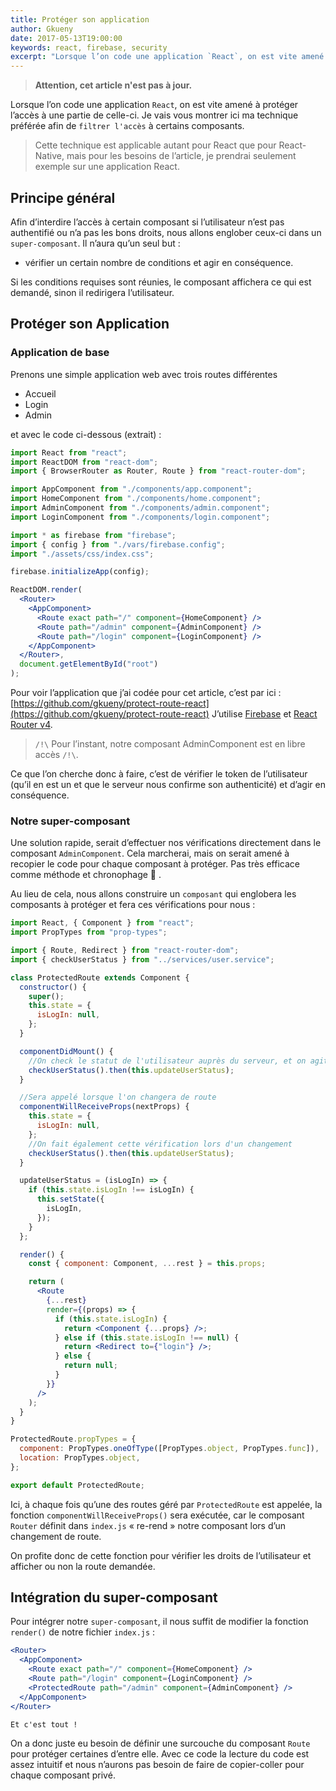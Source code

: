 ```yaml
---
title: Protéger son application
author: Gkueny
date: 2017-05-13T19:00:00
keywords: react, firebase, security
excerpt: "Lorsque l’on code une application `React`, on est vite amené à protéger l’accès à une partie de celle-ci. Je vais vous montrer ici ma technique préférée afin de `filtrer l'accès` à certains composants."
---
```


> **Attention, cet article n'est pas à jour.**

Lorsque l’on code une application `React`, on est vite amené à protéger l’accès à une partie de celle-ci. Je vais vous montrer ici ma technique préférée afin de `filtrer l'accès` à certains composants.

> Cette technique est applicable autant pour React que pour React-Native, mais pour les besoins de l’article, je prendrai seulement exemple sur une application React.

## Principe général

Afin d’interdire l’accès à certain composant si l’utilisateur n’est pas authentifié ou n’a pas les bons droits, nous allons englober ceux-ci dans un `super-composant`. Il n’aura qu’un seul but :

- vérifier un certain nombre de conditions et agir en conséquence.

Si les conditions requises sont réunies, le composant affichera ce qui est demandé, sinon il redirigera l’utilisateur.

## Protéger son Application

### Application de base

Prenons une simple application web avec trois routes différentes

- Accueil
- Login
- Admin

et avec le code ci-dessous (extrait) :

```jsx
import React from "react";
import ReactDOM from "react-dom";
import { BrowserRouter as Router, Route } from "react-router-dom";

import AppComponent from "./components/app.component";
import HomeComponent from "./components/home.component";
import AdminComponent from "./components/admin.component";
import LoginComponent from "./components/login.component";

import * as firebase from "firebase";
import { config } from "./vars/firebase.config";
import "./assets/css/index.css";

firebase.initializeApp(config);

ReactDOM.render(
  <Router>
    <AppComponent>
      <Route exact path="/" component={HomeComponent} />
      <Route path="/admin" component={AdminComponent} />
      <Route path="/login" component={LoginComponent} />
    </AppComponent>
  </Router>,
  document.getElementById("root")
);
```

Pour voir l’application que j’ai codée pour cet article, c’est par ici : [https://github.com/gkueny/protect-route-react](https://github.com/gkueny/protect-route-react)
J’utilise [Firebase](http://frenchreact.fr/utiliser-firebase-avec-react/) et [React Router v4](https://reacttraining.com/react-router/web/guides/quick-start).

> `/!\` Pour l’instant, notre composant AdminComponent est en libre accès `/!\`.

Ce que l’on cherche donc à faire, c’est de vérifier le token de l’utilisateur (qu’il en est un et que le serveur nous confirme son authenticité) et d’agir en conséquence.

### Notre super-composant

Une solution rapide, serait d’effectuer nos vérifications directement dans le composant `AdminComponent`. Cela marcherai, mais on serait amené à recopier le code pour chaque composant à protéger. Pas très efficace comme méthode et chronophage 🙁 .

Au lieu de cela, nous allons construire un `composant` qui englobera les composants à protéger et fera ces vérifications pour nous :

```jsx
import React, { Component } from "react";
import PropTypes from "prop-types";

import { Route, Redirect } from "react-router-dom";
import { checkUserStatus } from "../services/user.service";

class ProtectedRoute extends Component {
  constructor() {
    super();
    this.state = {
      isLogIn: null,
    };
  }

  componentDidMount() {
    //On check le statut de l'utilisateur auprès du serveur, et on agit en conséquance
    checkUserStatus().then(this.updateUserStatus);
  }

  //Sera appelé lorsque l'on changera de route
  componentWillReceiveProps(nextProps) {
    this.state = {
      isLogIn: null,
    };
    //On fait également cette vérification lors d'un changement
    checkUserStatus().then(this.updateUserStatus);
  }

  updateUserStatus = (isLogIn) => {
    if (this.state.isLogIn !== isLogIn) {
      this.setState({
        isLogIn,
      });
    }
  };

  render() {
    const { component: Component, ...rest } = this.props;

    return (
      <Route
        {...rest}
        render={(props) => {
          if (this.state.isLogIn) {
            return <Component {...props} />;
          } else if (this.state.isLogIn !== null) {
            return <Redirect to={"login"} />;
          } else {
            return null;
          }
        }}
      />
    );
  }
}

ProtectedRoute.propTypes = {
  component: PropTypes.oneOfType([PropTypes.object, PropTypes.func]),
  location: PropTypes.object,
};

export default ProtectedRoute;
```

Ici, à chaque fois qu’une des routes géré par `ProtectedRoute` est appelée, la fonction `componentWillReceiveProps()` sera exécutée, car le composant `Router` définit dans `index.js` « re-rend » notre composant lors d’un changement de route.

On profite donc de cette fonction pour vérifier les droits de l’utilisateur et afficher ou non la route demandée.

## Intégration du super-composant

Pour intégrer notre `super-composant`, il nous suffit de modifier la fonction `render()` de notre fichier `index.js` :

```jsx
<Router>
  <AppComponent>
    <Route exact path="/" component={HomeComponent} />
    <Route path="/login" component={LoginComponent} />
    <ProtectedRoute path="/admin" component={AdminComponent} />
  </AppComponent>
</Router>
```

    Et c'est tout !

On a donc juste eu besoin de définir une surcouche du composant `Route` pour protéger certaines d’entre elle. Avec ce code la lecture du code est assez intuitif et nous n’aurons pas besoin de faire de copier-coller pour chaque composant privé.
